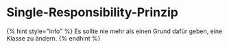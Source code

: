 # Single-Responsibility-Prinzip

{% hint style="info" %}
Es sollte nie mehr als einen Grund dafür geben, eine Klasse zu ändern.
{% endhint %}

